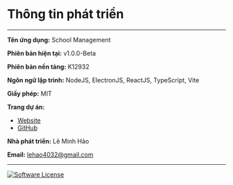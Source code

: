 # Thông tin phát triển
---
**Tên ứng dụng:** School Management

**Phiên bản hiện tại:** v1.0.0-Beta

**Phiên bản nền tảng:** K12932

**Ngôn ngữ lập trình:** NodeJS, ElectronJS, ReactJS, TypeScript, Vite

**Giấy phép:** MIT

**Trang dự án:** 
 - [Website](https://xkjack.github.io/projects/SchoolManagement/)
 - [GitHub](https://github.io/xkjack/SchoolManagement)

**Nhà phát triển:** Lê Minh Hảo

**Email:** [lehao4032@gmail.com](mailto:lehao4032@gmail.com)

---
[![Software License](https://img.shields.io/badge/license-MIT-brightgreen.svg?style=flat-square)]()
